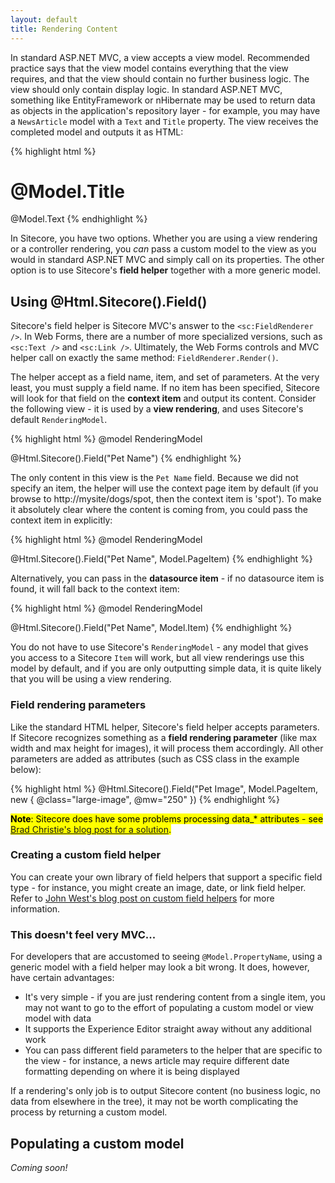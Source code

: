 ```yaml
---
layout: default
title: Rendering Content
---
```


In standard ASP.NET MVC, a view accepts a view model. Recommended practice says that the view model contains everything that the view requires, and that the view should contain no further business logic. The view should only contain display logic. In standard ASP.NET MVC, something like EntityFramework or nHibernate may be used to return data as objects in the application's repository layer - for example, you may have a ``NewsArticle`` model with a ``Text`` and ``Title`` property. The view receives the completed model and outputs it as HTML:

{% highlight html %}
<h1>@Model.Title</h1>
@Model.Text
{% endhighlight %}

In Sitecore, you have two options. Whether you are using a view rendering or a controller rendering, you *can* pass a custom model to the view as you would in standard ASP.NET MVC and simply call on its properties. The other option is to use Sitecore's **field helper** together with a more generic model.

## Using @Html.Sitecore().Field()

Sitecore's field helper is Sitecore MVC's answer to the ``<sc:FieldRenderer />``. In Web Forms, there are a number of more specialized versions, such as ``<sc:Text />`` and ``<sc:Link />``. Ultimately, the Web Forms controls and MVC helper call on exactly the same method: ``FieldRenderer.Render()``.

The helper accept as a field name, item, and set of parameters. At the very least, you must supply a field name. If no item has been specified, Sitecore will look for that field on the **context item** and output its content. Consider the following view - it is used by a **view rendering**, and uses Sitecore's default ``RenderingModel``.

{% highlight html %}
@model RenderingModel

@Html.Sitecore().Field("Pet Name")
{% endhighlight %}

The only content in this view is the ``Pet Name`` field. Because we did not specify an item, the helper will use the context page item by default (if you browse to http://mysite/dogs/spot, then the context item is 'spot'). To make it absolutely clear where the content is coming from, you could pass the context item in explicitly:

{% highlight html %}
@model RenderingModel

@Html.Sitecore().Field("Pet Name", Model.PageItem)
{% endhighlight %}

Alternatively, you can pass in the **datasource item** - if no datasource item is found, it will fall back to the context item:

{% highlight html %}
@model RenderingModel

@Html.Sitecore().Field("Pet Name", Model.Item)
{% endhighlight %}

You do not have to use Sitecore's ``RenderingModel`` - any model that gives you access to a Sitecore ``Item`` will work, but all view renderings use this model by default, and if you are only outputting simple data, it is quite likely that you will be using a view rendering.

### Field rendering parameters

Like the standard HTML helper, Sitecore's field helper accepts parameters. If Sitecore recognizes something as a **field rendering parameter** (like max width and max height for images), it will process them accordingly. All other parameters are added as attributes (such as CSS class in the example below):

{% highlight html %}
@Html.Sitecore().Field("Pet Image", Model.PageItem, new { @class="large-image", @mw="250" })
{% endhighlight %}

<mark>
	<strong>Note</strong>: Sitecore does have some problems processing data_* attributes - see <a href="http://brad-christie.com/blog/2014/09/24/using-data-attributes-with-sitecore-mvc/">Brad Christie's blog post for a solution</a>.
</mark>

### Creating a custom field helper

You can create your own library of field helpers that support a specific field type - for instance, you might create an image, date, or link field helper. Refer to [John West's blog post on custom field helpers](https://www.sitecore.net/Learn/Blogs/Technical-Blogs/John-West-Sitecore-Blog/Posts/2012/06/Sitecore-MVC-Playground-Part-4-Extending-the-SitecoreHelper-Class.aspx) for more information.

### This doesn't feel very MVC...

For developers that are accustomed to seeing ``@Model.PropertyName``, using a generic model with a field helper may look a bit wrong. It does, however, have certain advantages:

* It's very simple - if you are just rendering content from a single item, you may not want to go to the effort of populating a custom model or view model with data
* It supports the Experience Editor straight away without any additional work 
* You can pass different field parameters to the helper that are specific to the view - for instance, a news article may require different date formatting depending on where it is being displayed

If a rendering's only job is to output Sitecore content (no business logic, no data from elsewhere in the tree), it may not be worth complicating the process by returning a custom model. 
 
## Populating a custom model

*Coming soon!*
